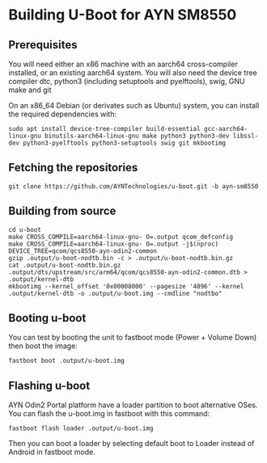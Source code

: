 # Building U-Boot for AYN SM8550

## Prerequisites

You will need either an x86 machine with an aarch64 cross-compiler installed, or an existing aarch64 system. You will also need the device tree compiler dtc, python3 (including setuptools and pyelftools), swig, GNU make and git

On an x86_64 Debian (or derivates such as Ubuntu) system, you can install the required dependencies with:
```
sudo apt install device-tree-compiler build-essential gcc-aarch64-linux-gnu binutils-aarch64-linux-gnu make python3 python3-dev libssl-dev python3-pyelftools python3-setuptools swig git mkbootimg
```

## Fetching the repositories
`git clone https://github.com/AYNTechnologies/u-boot.git -b ayn-sm8550`

## Building from source
```
cd u-boot
make CROSS_COMPILE=aarch64-linux-gnu- O=.output qcom_defconfig
make CROSS_COMPILE=aarch64-linux-gnu- O=.output -j$(nproc) DEVICE_TREE=qcom/qcs8550-ayn-odin2-common
gzip .output/u-boot-nodtb.bin -c > .output/u-boot-nodtb.bin.gz
cat .output/u-boot-nodtb.bin.gz .output/dts/upstream/src/arm64/qcom/qcs8550-ayn-odin2-common.dtb > .output/kernel-dtb
mkbootimg --kernel_offset '0x00008000' --pagesize '4096' --kernel .output/kernel-dtb -o .output/u-boot.img --cmdline "nodtbo"
```

## Booting u-boot
You can test by booting the unit to fastboot mode (Power + Volume Down) then boot the image:

`fastboot boot .output/u-boot.img`

## Flashing u-boot
AYN Odin2 Portal platform have a loader partition to boot alternative OSes.
You can flash the u-boot.img in fastboot with this command:

`fastboot flash loader .output/u-boot.img`

Then you can boot a loader by selecting default boot to Loader instead of Android in fastboot mode.
